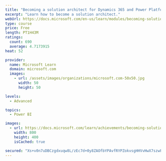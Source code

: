 ```yaml
---
title: "Becoming a solution architect for Dynamics 365 and Power Platform"
excerpt: "Learn how to become a solution architect."
webUrl: https://docs.microsoft.com/en-us/learn/modules/becoming-solution-architect/
type: course
price: Free
length: PT1H43M
ratings:
  count: 690
  average: 4.7173915
heat: 52

provider:
  name: Microsoft Learn
  domain: microsoft.com
  images:
    - url: /assets/images/organizations/microsoft.com-50x50.jpg
      width: 50
      height: 50

levels:
  - Advanced

topics:
  - Power BI

images:
  - url: https://docs.microsoft.com/learn/achievements/becoming-solution-architect-social.png
    width: 800
    height: 400
    isCached: true

secured: "Xs+v0n7uDBCzgdxuqw8L/zEc7d+0y8ZAOfbYPAvfRYPZokvsgHHVvHwX7szwFnvEJgga0uEi/FcrhOH1u7mAYluVWZe8jeUpKS8yVfzUshLUJNXqAfxPtdb1UyhK7US3C4Ql7yD1IYqas5ZyvVj0SXd+AMArK8zkPaB4C57H7QdmH7g4tH6P17WBMdFx9ym8gKeXy+1iXnNQcDNO/6gCyP0YL6PkgcPXIrKYlZU8duusT/0+kWQN8DS3n1J0wBMjkeUg1ro4rWPM20FS+Y5tWUpbiB7jdNwvPetCwukOjzuG0kedKkLrSnYiVd48qZl4zKGkE8b1zV6cbx2UOBnB6o9w3goNdN58fmBumlwn2VykWUBJ11YIQBHRImaiBPBfjE0C1LgM0DaJD5CaF909zoVfY1roAX/WjamEITQHZPs=;EnOCmwfNn6q8Pej0HlxfAA=="
---
```


